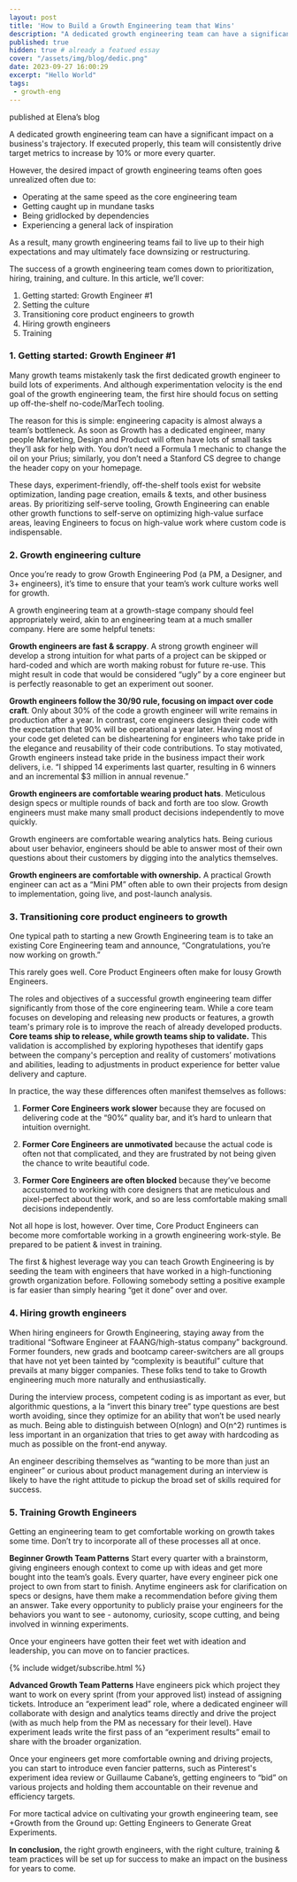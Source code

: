 ```yaml
---
layout: post
title: 'How to Build a Growth Engineering team that Wins'
description: "A dedicated growth engineering team can have a significant impact on a business's trajectory. If executed properly, this team will consistently drive target metrics to increase by 10% or more every quarter."
published: true
hidden: true # already a featued essay
cover: "/assets/img/blog/dedic.png"
date: 2023-09-27 16:00:29
excerpt: "Hello World"
tags:
 - growth-eng
---
```


published at Elena’s blog

A dedicated growth engineering team can have a significant impact on a business's trajectory. If executed properly, this team will consistently drive target metrics to increase by 10% or more every quarter.

However, the desired impact of growth engineering teams often goes unrealized often due to:

- Operating at the same speed as the core engineering team
- Getting caught up in mundane tasks
- Being gridlocked by dependencies
- Experiencing a general lack of inspiration

As a result, many growth engineering teams fail to live up to their high expectations and may ultimately face downsizing or restructuring.

The success of a growth engineering team comes down to prioritization, hiring, training, and culture.  In this article, we’ll cover:

1. Getting started: Growth Engineer #1
2. Setting the culture
3. Transitioning core product engineers to growth
4. Hiring growth engineers
5. Training


### 1. Getting started: Growth Engineer #1

Many growth teams mistakenly task the first dedicated growth engineer to build lots of experiments. And although experimentation velocity is the end goal of the growth engineering team, the first hire should focus on setting up off-the-shelf no-code/MarTech tooling.

The reason for this is simple: engineering capacity is almost always a team’s bottleneck.  As soon as Growth has a dedicated engineer, many people Marketing, Design and Product will often have lots of small tasks they’ll ask for help with.  You don’t need a Formula 1 mechanic to change the oil on your Prius; similarly, you don’t need a Stanford CS degree to change the header copy on your homepage.

These days, experiment-friendly, off-the-shelf tools exist for website optimization, landing page creation, emails & texts, and other business areas. By prioritizing self-serve tooling, Growth Engineering can enable other growth functions to self-serve on optimizing high-value surface areas, leaving Engineers to focus on high-value work where custom code is indispensable.


### 2. Growth engineering culture

Once you’re ready to grow Growth Engineering Pod (a PM, a Designer, and 3+ engineers), it’s time to ensure that your team’s work culture works well for growth.

A growth engineering team at a growth-stage company should feel appropriately weird, akin to an engineering team at a much smaller company.  Here are some helpful tenets:

**Growth engineers are fast & scrappy**. A strong growth engineer will develop a strong intuition for what parts of a project can be skipped or hard-coded and which are worth making robust for future re-use.  This might result in code that would be considered “ugly” by a core engineer but is perfectly reasonable to get an experiment out sooner.

**Growth engineers follow the 30/90 rule, focusing on impact over code craft**.  Only about 30% of the code a growth engineer will write remains in production after a year. In contrast, core engineers design their code with the expectation that 90% will be operational a year later.  Having most of your code get deleted can be disheartening for engineers who take pride in the elegance and reusability of their code contributions.  To stay motivated, Growth engineers instead take pride in the business impact their work delivers, i.e.  “I shipped 14 experiments last quarter, resulting in 6 winners and an incremental $3 million in annual revenue.”

**Growth engineers are comfortable wearing product hats**. Meticulous design specs or multiple rounds of back and forth are too slow.  Growth engineers must make many small product decisions independently to move quickly.

Growth engineers are comfortable wearing analytics hats. Being curious about user behavior, engineers should be able to answer most of their own questions about their customers by digging into the analytics themselves.

**Growth engineers are comfortable with ownership.** A practical Growth engineer can act as a “Mini PM” often able to own their projects from design to implementation, going live, and post-launch analysis.

### 3. Transitioning core product engineers to growth

One typical path to starting a new Growth Engineering team is to take an existing Core Engineering team and announce, “Congratulations, you’re now working on growth.”

This rarely goes well. Core Product Engineers often make for lousy Growth Engineers.

The roles and objectives of a successful growth engineering team differ significantly from those of the core engineering team. While a core team focuses on developing and releasing new products or features, a growth team's primary role is to improve the reach of already developed products. **Core teams ship to release, while growth teams ship to validate.** This validation is accomplished by exploring hypotheses that identify gaps between the company's perception and reality of customers’ motivations and abilities, leading to adjustments in product experience for better value delivery and capture.

In practice, the way these differences often manifest themselves as follows:


1. **Former Core Engineers work slower** because they are focused on delivering code at the “90%” quality bar, and it’s hard to unlearn that intuition overnight.


2. **Former Core Engineers are unmotivated** because the actual code is often not that complicated, and they are frustrated by not being given the chance to write beautiful code.


3. **Former Core Engineers are often blocked** because they’ve become accustomed to working with core designers that are meticulous and pixel-perfect about their work, and so are less comfortable making small decisions independently.

Not all hope is lost, however.  Over time, Core Product Engineers can become more comfortable working in a growth engineering work-style.  Be prepared to be patient & invest in training.

The first & highest leverage way you can teach Growth Engineering is by seeding the team with engineers that have worked in a high-functioning growth organization before. Following somebody setting a positive example is far easier than simply hearing “get it done” over and over.


### 4. Hiring growth engineers

When hiring engineers for Growth Engineering, staying away from the traditional “Software Engineer at FAANG/high-status company” background.  Former founders, new grads and bootcamp career-switchers are all groups that have not yet been tainted by “complexity is beautiful” culture that prevails at many bigger companies. These folks tend to take to Growth engineering much more naturally and enthusiastically.

During the interview process, competent coding is as important as ever, but algorithmic questions, a la “invert this binary tree” type questions are best worth avoiding, since they optimize for an ability that won’t be used nearly as much.  Being able to distinguish between O(nlogn) and O(n^2) runtimes is less important in an organization that tries to get away with hardcoding as much as possible on the front-end anyway.

An engineer describing themselves as “wanting to be more than just an engineer” or curious about product management during an interview is likely to have the right attitude to pickup the broad set of skills required for success.


### 5. Training Growth Engineers

Getting an engineering team to get comfortable working on growth takes some time. Don’t try to incorporate all of these processes all at once.

**Beginner Growth Team Patterns**
Start every quarter with a brainstorm, giving engineers enough context to come up with ideas and get more bought into the team’s goals.  Every quarter, have every engineer pick one project to own from start to finish.  Anytime engineers ask for clarification on specs or designs, have them make a recommendation before giving them an answer.  Take every opportunity to publicly praise your engineers for the behaviors you want to see - autonomy, curiosity, scope cutting, and being involved in winning experiments.

Once your engineers have gotten their feet wet with ideation and leadership, you can move on to fancier practices.

{% include widget/subscribe.html %}

**Advanced Growth Team Patterns**
Have engineers pick which project they want to work on every sprint (from your approved list) instead of assigning tickets.  Introduce an “experiment lead” role, where a dedicated engineer will collaborate with design and analytics teams directly and drive the project (with as much help from the PM as necessary for their level).  Have experiment leads write the first pass of an “experiment results” email to share with the broader organization.

Once your engineers get more comfortable owning and driving projects, you can start to introduce even fancier patterns, such as Pinterest's experiment idea review or Guillaume Cabane’s, getting engineers to “bid” on various projects and holding them accountable on their revenue and efficiency targets.

For more tactical advice on cultivating your growth engineering team, see +Growth from the Ground up: Getting Engineers to Generate Great Experiments.

**In conclusion,** the right growth engineers, with the right culture, training & team practices will be set up for success to make an impact on the business for years to come.
